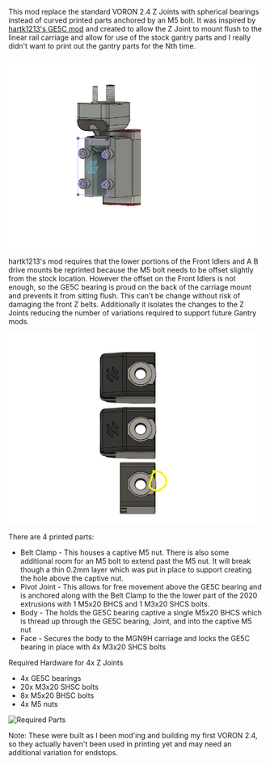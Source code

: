 

This mod replace the standard VORON 2.4 Z Joints with spherical bearings instead of curved printed parts anchored by an M5 bolt.  It was inspired by [hartk1213's GE5C mod](https://github.com/hartk1213/MISC/tree/main/Voron%20Mods/Voron%202/2.4/Voron2.4_GE5C) and created to allow the Z Joint to mount flush to the linear rail carriage and allow for use of the stock gantry parts and I really didn't want to print out the gantry parts for the Nth time.

![Spherical Join](Images/VORON2_v2.4_Spherical_Z_Joint.png)


hartk1213's mod requires that the lower portions of the Front Idlers and A B drive mounts be reprinted because the M5 bolt needs to be offset slightly from the stock location.  However the offset on the Front Idlers is not enough, so the GE5C bearing is proud on the back of the carriage mount and prevents it from sitting flush.  This can't be change without risk of damaging the front Z belts.  Additionally it isolates the changes to the Z Joints reducing the number of variations required to support future Gantry mods.

![GE5C Bearing being proud](Images/GE5C.png)

There are 4 printed parts:
-  Belt Clamp - This houses a captive M5 nut. There is also some additional room for an M5 bolt to extend past the M5 nut. It will break though a thin 0.2mm layer which was put in place to support creating the hole above the captive nut.
-  Pivot Joint - This allows for free movement above the GE5C bearing and is anchored along with the Belt Clamp to the the lower part of the 2020 extrusions with 1 M5x20 BHCS and 1 M3x20 SHCS bolts.
-  Body - The holds the GE5C bearing captive a single M5x20 BHCS which is thread up through the GE5C bearing, Joint, and into the captive M5 nut
-  Face - Secures the body to the MGN9H carriage and locks the GE5C bearing in place with 4x M3x20 SHCS bolts

Required Hardware for 4x Z Joints

- 4x  GE5C bearings
- 20x M3x20 SHSC bolts
- 8x  M5x20 BHSC bolts
- 4x  M5 nuts

![Required Parts](required_parts.png)

Note: These were built as I been mod'ing and building my first VORON 2.4, so they actually haven't been used in printing yet and may need an additional variation for endstops.



